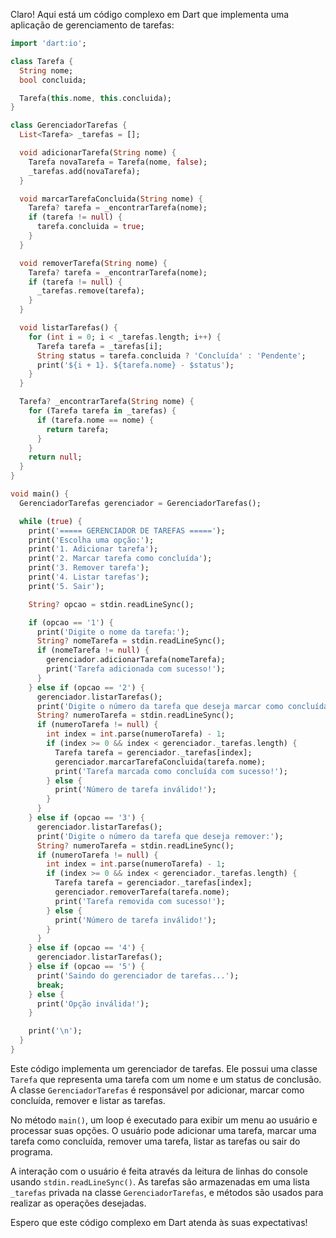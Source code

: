 Claro! Aqui está um código complexo em Dart que implementa uma aplicação de gerenciamento de tarefas:

```dart
import 'dart:io';

class Tarefa {
  String nome;
  bool concluida;

  Tarefa(this.nome, this.concluida);
}

class GerenciadorTarefas {
  List<Tarefa> _tarefas = [];

  void adicionarTarefa(String nome) {
    Tarefa novaTarefa = Tarefa(nome, false);
    _tarefas.add(novaTarefa);
  }

  void marcarTarefaConcluida(String nome) {
    Tarefa? tarefa = _encontrarTarefa(nome);
    if (tarefa != null) {
      tarefa.concluida = true;
    }
  }

  void removerTarefa(String nome) {
    Tarefa? tarefa = _encontrarTarefa(nome);
    if (tarefa != null) {
      _tarefas.remove(tarefa);
    }
  }

  void listarTarefas() {
    for (int i = 0; i < _tarefas.length; i++) {
      Tarefa tarefa = _tarefas[i];
      String status = tarefa.concluida ? 'Concluída' : 'Pendente';
      print('${i + 1}. ${tarefa.nome} - $status');
    }
  }

  Tarefa? _encontrarTarefa(String nome) {
    for (Tarefa tarefa in _tarefas) {
      if (tarefa.nome == nome) {
        return tarefa;
      }
    }
    return null;
  }
}

void main() {
  GerenciadorTarefas gerenciador = GerenciadorTarefas();

  while (true) {
    print('===== GERENCIADOR DE TAREFAS =====');
    print('Escolha uma opção:');
    print('1. Adicionar tarefa');
    print('2. Marcar tarefa como concluída');
    print('3. Remover tarefa');
    print('4. Listar tarefas');
    print('5. Sair');

    String? opcao = stdin.readLineSync();

    if (opcao == '1') {
      print('Digite o nome da tarefa:');
      String? nomeTarefa = stdin.readLineSync();
      if (nomeTarefa != null) {
        gerenciador.adicionarTarefa(nomeTarefa);
        print('Tarefa adicionada com sucesso!');
      }
    } else if (opcao == '2') {
      gerenciador.listarTarefas();
      print('Digite o número da tarefa que deseja marcar como concluída:');
      String? numeroTarefa = stdin.readLineSync();
      if (numeroTarefa != null) {
        int index = int.parse(numeroTarefa) - 1;
        if (index >= 0 && index < gerenciador._tarefas.length) {
          Tarefa tarefa = gerenciador._tarefas[index];
          gerenciador.marcarTarefaConcluida(tarefa.nome);
          print('Tarefa marcada como concluída com sucesso!');
        } else {
          print('Número de tarefa inválido!');
        }
      }
    } else if (opcao == '3') {
      gerenciador.listarTarefas();
      print('Digite o número da tarefa que deseja remover:');
      String? numeroTarefa = stdin.readLineSync();
      if (numeroTarefa != null) {
        int index = int.parse(numeroTarefa) - 1;
        if (index >= 0 && index < gerenciador._tarefas.length) {
          Tarefa tarefa = gerenciador._tarefas[index];
          gerenciador.removerTarefa(tarefa.nome);
          print('Tarefa removida com sucesso!');
        } else {
          print('Número de tarefa inválido!');
        }
      }
    } else if (opcao == '4') {
      gerenciador.listarTarefas();
    } else if (opcao == '5') {
      print('Saindo do gerenciador de tarefas...');
      break;
    } else {
      print('Opção inválida!');
    }

    print('\n');
  }
}
```

Este código implementa um gerenciador de tarefas. Ele possui uma classe `Tarefa` que representa uma tarefa com um nome e um status de conclusão. A classe `GerenciadorTarefas` é responsável por adicionar, marcar como concluída, remover e listar as tarefas.

No método `main()`, um loop é executado para exibir um menu ao usuário e processar suas opções. O usuário pode adicionar uma tarefa, marcar uma tarefa como concluída, remover uma tarefa, listar as tarefas ou sair do programa.

A interação com o usuário é feita através da leitura de linhas do console usando `stdin.readLineSync()`. As tarefas são armazenadas em uma lista `_tarefas` privada na classe `GerenciadorTarefas`, e métodos são usados para realizar as operações desejadas.

Espero que este código complexo em Dart atenda às suas expectativas!